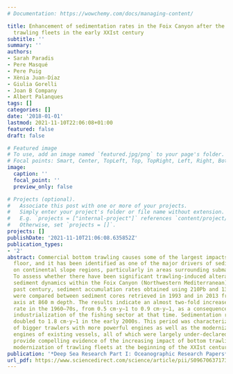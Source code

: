 ```yaml
---
# Documentation: https://wowchemy.com/docs/managing-content/

title: Enhancement of sedimentation rates in the Foix Canyon after the renewal of
  trawling fleets in the early XXIst century
subtitle: ''
summary: ''
authors:
- Sarah Paradis
- Pere Masqué
- Pere Puig
- Xènia Juan-Dı́az
- Giulia Gorelli
- Joan B Company
- Albert Palanques
tags: []
categories: []
date: '2018-01-01'
lastmod: 2021-11-10T22:06:08+01:00
featured: false
draft: false

# Featured image
# To use, add an image named `featured.jpg/png` to your page's folder.
# Focal points: Smart, Center, TopLeft, Top, TopRight, Left, Right, BottomLeft, Bottom, BottomRight.
image:
  caption: ''
  focal_point: ''
  preview_only: false

# Projects (optional).
#   Associate this post with one or more of your projects.
#   Simply enter your project's folder or file name without extension.
#   E.g. `projects = ["internal-project"]` references `content/project/deep-learning/index.md`.
#   Otherwise, set `projects = []`.
projects: []
publishDate: '2021-11-10T21:06:08.635852Z'
publication_types:
- '2'
abstract: Commercial bottom trawling causes some of the largest impacts on the sea
  floor, and it has been identified as one of the major drivers of sediment resuspension
  on continental slope regions, particularly in areas surrounding submarine canyons.
  To assess whether there have been significant trawling-induced alterations in the
  sediment dynamics within the Foix Canyon (Northwestern Mediterranean) during the
  past century, sediment accumulation rates obtained using 210Pb and 137Cs radiochronology
  were compared between sediment cores retrieved in 1993 and in 2013 from the canyon
  axis at 860 m depth. The results indicate an almost two-fold increase in the sedimentation
  rate in the 1960–70s, from 0.5 cm·y−1 to 0.9 cm·y−1, as a consequence of the rapid
  industrialization of the fishing sector at that time. Sedimentation rates further
  doubled to 1.8 cm·y−1 in the early 2000s. This period was characterized by the construction
  of bigger trawlers with more powerful engines as well as the modernization of the
  engines of existing vessels, all of which were largely under-declared. These results
  provide compelling evidence of the increasing impact of bottom trawling due to the
  modernization of trawling fleets at the beginning of the XXIst century.
publication: '*Deep Sea Research Part I: Oceanographic Research Papers*'
url_pdf: https://www.sciencedirect.com/science/article/pii/S0967063717302807
---
```

